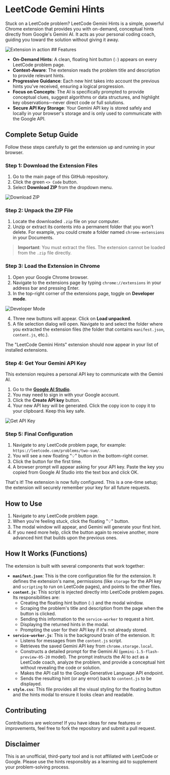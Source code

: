 # LeetCode Gemini Hints

Stuck on a LeetCode problem? LeetCode Gemini Hints is a simple, powerful Chrome extension that provides you with on-demand, conceptual hints directly from Google's Gemini AI. It acts as your personal coding coach, guiding you toward the solution without giving it away.

![Extension in action](https://i.imgur.com/your-demo-image.gif) ## Features

* **On-Demand Hints**: A clean, floating hint button (`💡`) appears on every LeetCode problem page.
* **Context-Aware**: The extension reads the problem title and description to provide relevant hints.
* **Progressive Guidance**: Each new hint takes into account the previous hints you've received, ensuring a logical progression.
* **Focus on Concepts**: The AI is specifically prompted to provide conceptual clues, suggest algorithms or data structures, and highlight key observations—never direct code or full solutions.
* **Secure API Key Storage**: Your Gemini API key is stored safely and locally in your browser's storage and is only used to communicate with the Google API.

## Complete Setup Guide

Follow these steps carefully to get the extension up and running in your browser.

### Step 1: Download the Extension Files

1.  Go to the main page of this GitHub repository.
2.  Click the green `<> Code` button.
3.  Select **Download ZIP** from the dropdown menu.

![Download ZIP](https://i.imgur.com/e55G6b2.png)

### Step 2: Unpack the ZIP File

1.  Locate the downloaded `.zip` file on your computer.
2.  Unzip or extract its contents into a permanent folder that you won't delete. For example, you could create a folder named `chrome-extensions` in your Documents.

> **Important**: You must extract the files. The extension cannot be loaded from the `.zip` file directly.

### Step 3: Load the Extension in Chrome

1.  Open your Google Chrome browser.
2.  Navigate to the extensions page by typing `chrome://extensions` in your address bar and pressing Enter.
3.  In the top-right corner of the extensions page, toggle on **Developer mode**.

![Developer Mode](https://i.imgur.com/OVeN5a3.png)

4.  Three new buttons will appear. Click on **Load unpacked**.
5.  A file selection dialog will open. Navigate to and select the folder where you extracted the extension files (the folder that contains `manifest.json`, `content.js`, etc.).

The "LeetCode Gemini Hints" extension should now appear in your list of installed extensions.

### Step 4: Get Your Gemini API Key

This extension requires a personal API key to communicate with the Gemini AI.

1.  Go to the **[Google AI Studio](https://aistudio.google.com/app/apikey)**.
2.  You may need to sign in with your Google account.
3.  Click the **Create API key** button.
4.  Your new API key will be generated. Click the copy icon to copy it to your clipboard. Keep this key safe.

![Get API Key](https://i.imgur.com/uT8A92w.png)

### Step 5: Final Configuration

1.  Navigate to any LeetCode problem page, for example: `https://leetcode.com/problems/two-sum/`.
2.  You will see a new floating "💡" button in the bottom-right corner.
3.  Click the button for the first time.
4.  A browser prompt will appear asking for your API key. Paste the key you copied from Google AI Studio into the text box and click OK.

That's it! The extension is now fully configured. This is a one-time setup; the extension will securely remember your key for all future requests.

## How to Use

1.  Navigate to any LeetCode problem page.
2.  When you're feeling stuck, click the floating "💡" button.
3.  The modal window will appear, and Gemini will generate your first hint.
4.  If you need more help, click the button again to receive another, more advanced hint that builds upon the previous ones.

## How It Works (Functions)

The extension is built with several components that work together:

* **`manifest.json`**: This is the core configuration file for the extension. It defines the extension's name, permissions (like `storage` for the API key and `scripting` to run on LeetCode pages), and points to the other files.
* **`content.js`**: This script is injected directly into LeetCode problem pages. Its responsibilities are:
    * Creating the floating hint button (`💡`) and the modal window.
    * Scraping the problem's title and description from the page when the button is clicked.
    * Sending this information to the `service-worker` to request a hint.
    * Displaying the returned hints in the modal.
    * Prompting the user for their API key if it's not already stored.
* **`service-worker.js`**: This is the background brain of the extension. It:
    * Listens for messages from the `content.js` script.
    * Retrieves the saved Gemini API key from `chrome.storage.local`.
    * Constructs a detailed prompt for the Gemini AI (`gemini-1.5-flash-preview-05-20` model). The prompt instructs the AI to act as a LeetCode coach, analyze the problem, and provide a conceptual hint without revealing the code or solution.
    * Makes the API call to the Google Generative Language API endpoint.
    * Sends the resulting hint (or any error) back to `content.js` to be displayed.
* **`style.css`**: This file provides all the visual styling for the floating button and the hints modal to ensure it looks clean and readable.

## Contributing

Contributions are welcome! If you have ideas for new features or improvements, feel free to fork the repository and submit a pull request.

## Disclaimer

This is an unofficial, third-party tool and is not affiliated with LeetCode or Google. Please use the hints responsibly as a learning aid to supplement your problem-solving process.
